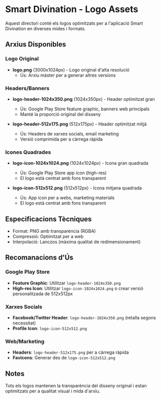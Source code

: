 # Smart Divination - Logo Assets

Aquest directori conté els logos optimitzats per a l'aplicació Smart Divination en diverses mides i formats.

## Arxius Disponibles

### Logo Original
- **logo.png** (3000x1024px) - Logo original d'alta resolució
  - Ús: Arxiu màster per a generar altres versions

### Headers/Banners
- **logo-header-1024x350.png** (1024x350px) - Header optimitzat gran
  - Ús: Google Play Store feature graphic, banners web principals
  - Manté la proporció original del disseny

- **logo-header-512x175.png** (512x175px) - Header optimitzat mitjà
  - Ús: Headers de xarxes socials, email marketing
  - Versió comprimida per a càrrega ràpida

### Icones Quadrades
- **logo-icon-1024x1024.png** (1024x1024px) - Icona gran quadrada
  - Ús: Google Play Store app icon (high-res)
  - El logo està centrat amb fons transparent

- **logo-icon-512x512.png** (512x512px) - Icona mitjana quadrada
  - Ús: App icon per a webs, marketing materials
  - El logo està centrat amb fons transparent

## Especificacions Tècniques

- Format: PNG amb transparència (RGBA)
- Compressió: Optimitzat per a web
- Interpolació: Lanczos (màxima qualitat de redimensionament)

## Recomanacions d'Ús

### Google Play Store
- **Feature Graphic**: Utilitzar `logo-header-1024x350.png`
- **High-res Icon**: Utilitzar `logo-icon-1024x1024.png` o crear versió personalitzada de 512x512px

### Xarxes Socials
- **Facebook/Twitter Header**: `logo-header-1024x350.png` (retalla segons necessitat)
- **Profile Icon**: `logo-icon-512x512.png`

### Web/Marketing
- **Headers**: `logo-header-512x175.png` per a càrrega ràpida
- **Favicons**: Generar des de `logo-icon-512x512.png`

## Notes

Tots els logos mantenen la transparència del disseny original i estan optimitzats per a qualitat visual i mida d'arxiu.
